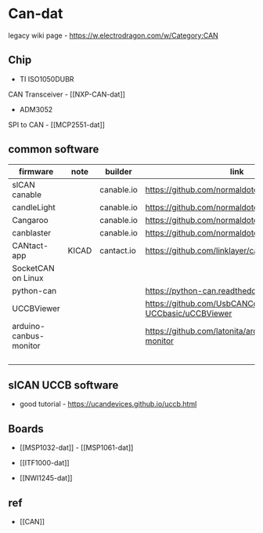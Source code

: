 
# Can-dat 

legacy wiki page - https://w.electrodragon.com/w/Category:CAN


## Chip 

- TI ISO1050DUBR

CAN Transceiver - [[NXP-CAN-dat]] 

- ADM3052 


SPI to CAN - [[MCP2551-dat]]


## common software 


| firmware               | note  | builder    | link                                                   |
| ---------------------- | ----- | ---------- | ------------------------------------------------------ |
| slCAN canable          |       | canable.io | https://github.com/normaldotcom/canable-fw             |
| candleLight            |       | canable.io | https://github.com/normaldotcom/candleLight_fw         |
| Cangaroo               |       | canable.io | https://github.com/normaldotcom/cangaroo/              |
| canblaster             |       | canable.io | https://github.com/normaldotcom/canblaster             |
| CANtact-app            | KICAD | cantact.io | https://github.com/linklayer/cantact-app               |
| SocketCAN on Linux     |       |            |                                                        |
| python-can             |       |            | https://python-can.readthedocs.io/en/stable/           |
| UCCBViewer             |       |            | https://github.com/UsbCANConverter-UCCbasic/uCCBViewer |
| arduino-canbus-monitor |       |            | https://github.com/latonita/arduino-canbus-monitor     |
|                        |       |            |                                                        |
|                        |       |            |                                                        |
|                        |       |            |                                                        |
|                        |       |            |                                                        |


## slCAN UCCB software 

- good tutorial - https://ucandevices.github.io/uccb.html


## Boards 

- [[MSP1032-dat]] - [[MSP1061-dat]]
 
- [[ITF1000-dat]]

- [[NWI1245-dat]]



## ref 

- [[CAN]]